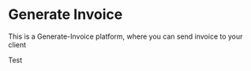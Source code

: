<h1>Generate Invoice</h1>
<a>This is a Generate-Invoice platform, where you can send invoice to your client</a>
<p>Test</p>
